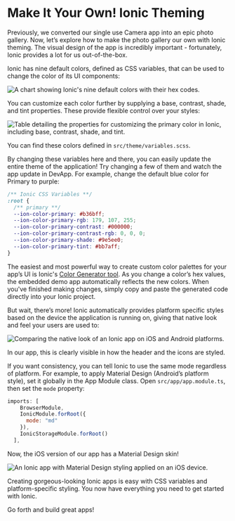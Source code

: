# Make It Your Own! Ionic Theming

Previously, we converted our single use Camera app into an epic photo gallery. Now, let’s explore how to make the photo gallery our own with Ionic theming. The visual design of the app is incredibly important - fortunately, Ionic provides a lot for us out-of-the-box.

Ionic has nine default colors, defined as CSS variables, that can be used to change the color of its UI components:

![A chart showing Ionic's nine default colors with their hex codes.](/img/guides/first-app-v4/theming-defaults.png 'Ionic Default Color Palette')

You can customize each color further by supplying a base, contrast, shade, and tint properties. These provide flexible control over your styles:

![Table detailing the properties for customizing the primary color in Ionic, including base, contrast, shade, and tint.](/img/guides/first-app-v4/theming-properties.png 'Ionic Color Customization Properties')

You can find these colors defined in `src/theme/variables.scss`.

By changing these variables here and there, you can easily update the entire theme of the application! Try changing a few of them and watch the app update in DevApp. For example, change the default blue color for Primary to purple:

```css
/** Ionic CSS Variables **/
:root {
  /** primary **/
  --ion-color-primary: #b36bff;
  --ion-color-primary-rgb: 179, 107, 255;
  --ion-color-primary-contrast: #000000;
  --ion-color-primary-contrast-rgb: 0, 0, 0;
  --ion-color-primary-shade: #9e5ee0;
  --ion-color-primary-tint: #bb7aff;
}
```

The easiest and most powerful way to create custom color palettes for your app’s UI is Ionic's [Color Generator tool](../../../theming/color-generator.md). As you change a color’s hex values, the embedded demo app automatically reflects the new colors. When you've finished making changes, simply copy and paste the generated code directly into your Ionic project.

But wait, there’s more! Ionic automatically provides platform specific styles based on the device the application is running on, giving that native look and feel your users are used to:

![Comparing the native look of an Ionic app on iOS and Android platforms.](/img/guides/first-app-v3/ion-lab-comparison.png 'Ionic Platform Specific Styles Comparison')

In our app, this is clearly visible in how the header and the icons are styled.

If you want consistency, you can tell Ionic to use the same mode regardless of platform. For example, to apply Material Design (Android’s platform style), set it globally in the App Module class. Open `src/app/app.module.ts`, then set the `mode` property:

```Javascript
imports: [
    BrowserModule,
    IonicModule.forRoot({
      mode: "md"
    }),
    IonicStorageModule.forRoot()
  ],
```

Now, the iOS version of our app has a Material Design skin!

![An Ionic app with Material Design styling applied on an iOS device.](/img/guides/first-app-v3/ion-lab-md-styling.png 'Ionic Material Design Styling on iOS')

Creating gorgeous-looking Ionic apps is easy with CSS variables and platform-specific styling. You now have everything you need to get started with Ionic.

Go forth and build great apps!
